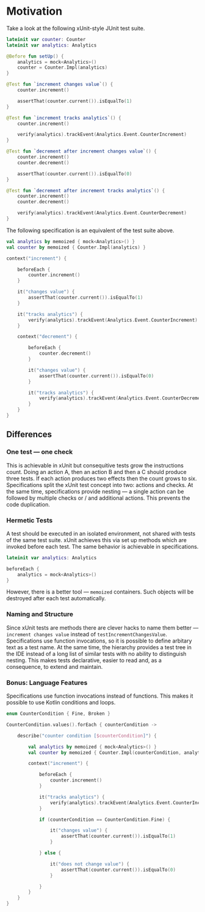 # Motivation

Take a look at the following xUnit-style JUnit test suite.

```kotlin
lateinit var counter: Counter
lateinit var analytics: Analytics

@Before fun setUp() {
    analytics = mock<Analytics>()
    counter = Counter.Impl(analytics)
}

@Test fun `increment changes value`() {
    counter.increment()

    assertThat(counter.current()).isEqualTo(1)
}

@Test fun `increment tracks analytics`() {
    counter.increment()

    verify(analytics).trackEvent(Analytics.Event.CounterIncrement)
}

@Test fun `decrement after increment changes value`() {
    counter.increment()
    counter.decrement()

    assertThat(counter.current()).isEqualTo(0)
}

@Test fun `decrement after increment tracks analytics`() {
    counter.increment()
    counter.decrement()

    verify(analytics).trackEvent(Analytics.Event.CounterDecrement)
}
```

The following specification is an equivalent of the test suite above.

```kotlin
val analytics by memoized { mock<Analytics>() }
val counter by memoized { Counter.Impl(analytics) }

context("increment") {

    beforeEach {
        counter.increment()
    }

    it("changes value") {
        assertThat(counter.current()).isEqualTo(1)
    }

    it("tracks analytics") {
        verify(analytics).trackEvent(Analytics.Event.CounterIncrement)
    }

    context("decrement") {

        beforeEach {
            counter.decrement()
        }

        it("changes value") {
            assertThat(counter.current()).isEqualTo(0)
        }

        it("tracks analytics") {
            verify(analytics).trackEvent(Analytics.Event.CounterDecrement)
        }
    }
}
```

## Differences

### One test — one check

This is achievable in xUnit but consequitive tests grow the instructions count.
Doing an action A, then an action B and then a C should produce three tests.
If each action produces two effects then the count grows to six.
Specifications split the xUnit test concept into two: actions and checks.
At the same time, specifications provide nesting — a single action can be followed
by multiple checks or / and additional actions. This prevents the code duplication.

### Hermetic Tests

A test should be executed in an isolated environment, not shared with tests
of the same test suite. xUnit achieves this via set up methods which
are invoked before each test. The same behavior is achievable in specifications.

```kotlin
lateinit var analytics: Analytics

beforeEach {
    analytics = mock<Analytics>()
}
```

However, there is a better tool — `memoized` containers.
Such objects will be destroyed after each test automatically.

### Naming and Structure

Since xUnit tests are methods there are clever hacks to name them better —
`increment changes value` instead of `testIncrementChangesValue`.
Specifications use function invocations, so it is possible
to define arbitary text as a test name. At the same time, the hierarchy
provides a test tree in the IDE instead of a long list of similar tests with no
ability to distinguish nesting. This makes tests declarative,
easier to read and, as a consequence, to extend and maintain.

### Bonus: Language Features

Specifications use function invocations instead of functions.
This makes it possible to use Kotlin conditions and loops.

```kotlin
enum CounterCondition { Fine, Broken }

CounterCondition.values().forEach { counterCondition ->

    describe("counter condition [$counterCondition]") {

        val analytics by memoized { mock<Analytics>() }
        val counter by memoized { Counter.Impl(counterCondition, analytics) }

        context("increment") {

            beforeEach {
                counter.increment()
            }

            it("tracks analytics") {
                verify(analytics).trackEvent(Analytics.Event.CounterIncrement)
            }

            if (counterCondition == CounterCondition.Fine) {

                it("changes value") {
                    assertThat(counter.current()).isEqualTo(1)
                }

            } else {

                it("does not change value") {
                    assertThat(counter.current()).isEqualTo(0)
                }

            }
        }
    }
}
```
